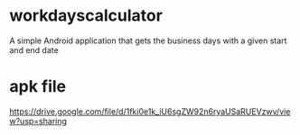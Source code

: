 # workdayscalculator
A simple Android application that gets the business days with a given start and end date

# apk file
https://drive.google.com/file/d/1fki0e1k_iU6sgZW92n6ryaUSaRUEVzwv/view?usp=sharing
